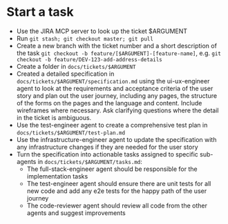 # Start a task

- Use the JIRA MCP server to look up the ticket $ARGUMENT
- Run `git stash; git checkout master; git pull`
- Create a new branch with the ticket number and a short description of the task `git checkout -b feature/[$ARGUMENT]-[feature-name]`, e.g. `git checkout -b feature/DEV-123-add-address-details`
- Create a folder in `docs/tickets/$ARGUMENT`
- Created a detailed specification in `docs/tickets/$ARGUMENT/specification.md` using the ui-ux-engineer agent to look at the requirements and acceptance criteria of the user story and plan out the user journey, including any pages, the structure of the forms on the pages and the language and content. Include wireframes where necessary. Ask clarifying questions where the detail in the ticket is ambiguous.
- Use the test-engineer agent to create a comprehensive test plan in `docs/tickets/$ARGUMENT/test-plan.md`
- Use the infrastructure-engineer agent to update the specification with any infrastructure changes if they are needed for the user story
- Turn the specification into actionable tasks assigned to specific sub-agents in `docs/tickets/$ARGUMENT/tasks.md`:
  - The full-stack-engineer agent should be responsible for the implementation tasks
  - The test-engineer agent should ensure there are unit tests for all new code and add any e2e tests for the happy path of the user journey
  - The code-reviewer agent should review all code from the other agents and suggest improvements


